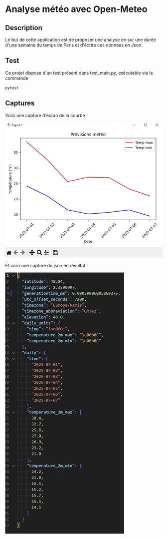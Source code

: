 # Analyse météo avec Open-Meteo

## Description

Le but de cette application est de proposer une analyse en sur une durée d'une semaine du temps de Paris et d'écrire ces données en Json.

## Test

Ce projet dispose d'un test présent dans test_main.py, exécutable via la commande

```
pytest
```

## Captures

Voici une capture d'écran de la courbe :

![Capture écran courbe](screenshots/Capture-weather.PNG)

Et voici une capture du json en résultat:

![Capture écran 2](screenshots/Capture-json-weather.PNG)
